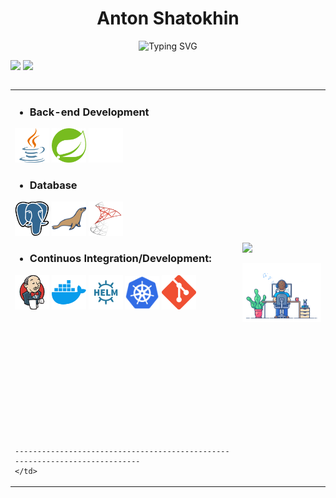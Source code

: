 <h1 align=center> Anton Shatokhin </h1>

<p align=center>
<img src="https://readme-typing-svg.demolab.com?font=Fira+Code&weight=600&pause=1000&color=F7F7F7&center=true&width=435&lines=Experienced+Java+Back-end+Developer;Looking+for+a+part-time+job" alt="Typing SVG" /></a>
</p>

<p align=left>
 <img algin='left' width='49.7%' src='https://readme-stats-fabio-vicente.vercel.app/api?username=tohavoice&count_private=true&show_icons=true&theme=dracula' />
 
<img algin='right' width='49.7%' src='https://streak-stats.demolab.com/?user=tohavoice&theme=dracula' />
</p>

<table align=left >
  <tr>
   <td>
   
- ### Back-end Development                                                                                   
<p algin='left'>
  <img src='pic/Java.png' width='55' title='Java'>
  <img src='pic/Spring.png' width='55' title='Spring'>
  <img src='pic/Kafka.png' width='55' title='Apache Kafka'>
</p>

- ### Database
<p algin='left'>
  <img src='pic/Postgre.png' width='55' title='PostgreSQL'>
  <img src='pic/MariaDb.png' width='55' title='MariaDb'>
  <img src='pic/MSSS.png' width='55' title='Microsoft SQL Server'>
</p>

- ### Continuos Integration/Development:
<p algin='left'>
    <img src='pic/Jenkins.png' width='55' title='Jenkins'>
    <img src='pic/Docker.png' width='55' title='Docker'>
    <img src='pic/Helm.png' width='55' title='Helm'>
    <img src='pic/Kubernetes.png' width='55' title='Kubernetes'>
    <img src='pic/Git.png' width='55' title='Git'>
</p>
 </br>
 </br>
 </br>
 </br>
 </br>
 </br>
 </br>
 </br>
 </br>
 </br>
 </br>
 
    ----------------------------------------------------------------------------
    </td>
   <td>
        <img src='https://github-readme-stats-git-masterrstaa-rickstaa.vercel.app/api/top-langs/?username=tohavoice&theme=dracula&langs_count=10' />
        <p><img src='pic/Programming.gif' width='300' title='Java'></p>
   </td>
  </tr>
</table>


